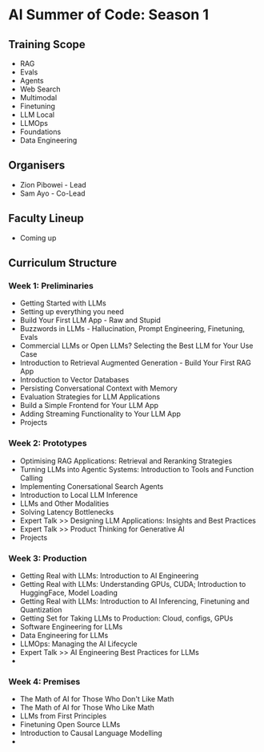 # AI Summer of Code: Season 1

## Training Scope
- RAG
- Evals
- Agents
- Web Search
- Multimodal
- Finetuning
- LLM Local
- LLMOps
- Foundations
- Data Engineering

## Organisers
- Zion Pibowei - Lead
- Sam Ayo - Co-Lead

## Faculty Lineup
- Coming up

## Curriculum Structure

### Week 1: Preliminaries
- Getting Started with LLMs
- Setting up everything you need
- Build Your First LLM App - Raw and Stupid
- Buzzwords in LLMs - Hallucination, Prompt Engineering, Finetuning, Evals
- Commercial LLMs or Open LLMs? Selecting the Best LLM for Your Use Case
- Introduction to Retrieval Augmented Generation - Build Your First RAG App
- Introduction to Vector Databases
- Persisting Conversational Context with Memory
- Evaluation Strategies for LLM Applications
- Build a Simple Frontend for Your LLM App
- Adding Streaming Functionality to Your LLM App
- Projects
### Week 2: Prototypes
- Optimising RAG Applications: Retrieval and Reranking Strategies
- Turning LLMs into Agentic Systems: Introduction to Tools and Function Calling
- Implementing Conersational Search Agents
- Introduction to Local LLM Inference
- LLMs and Other Modalities
- Solving Latency Bottlenecks
- Expert Talk >> Designing LLM Applications: Insights and Best Practices
- Expert Talk >> Product Thinking for Generative AI
- Projects
### Week 3: Production
- Getting Real with LLMs: Introduction to AI Engineering
- Getting Real with LLMs: Understanding GPUs, CUDA; Introduction to HuggingFace, Model Loading
- Getting Real with LLMs: Introduction to AI Inferencing, Finetuning and Quantization
- Getting Set for Taking LLMs to Production: Cloud, configs, GPUs
- Software Engineering for LLMs
- Data Engineering for LLMs
- LLMOps: Managing the AI Lifecycle
- Expert Talk >> AI Engineering Best Practices for LLMs
- 
### Week 4: Premises
- The Math of AI for Those Who Don't Like Math
- The Math of AI for Those Who Like Math
- LLMs from First Principles
- Finetuning Open Source LLMs
- Introduction to Causal Language Modelling
- 
